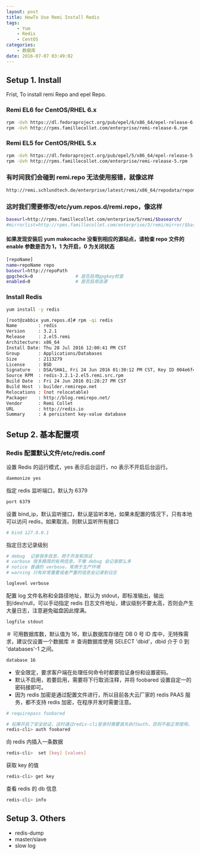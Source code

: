 ```yaml
---
layout: post
title: HowTo Use Remi Install Redis
tags: 
    - Yum
    - Redis
    - CentOS
categories: 
    - 数据库
date: 2016-07-07 03:49:02
---
```


## Setup 1. Install

Frist, To install remi Repo and epel Repo.

### Remi EL6 for CentOS/RHEL 6.x

```bash
rpm -Uvh https://dl.fedoraproject.org/pub/epel/6/x86_64/epel-release-6-8.noarch.rpm
rpm -Uvh http://rpms.famillecollet.com/enterprise/remi-release-6.rpm
```

### Remi EL5 for CentOS/RHEL 5.x

```bash
rpm -Uvh https://dl.fedoraproject.org/pub/epel/5/x86_64/epel-release-5-4.noarch.rpm
rpm -Uvh http://rpms.famillecollet.com/enterprise/remi-release-5.rpm
```

### 有时间我们会碰到 remi.repo 无法使用报错，就像这样

```bash
http://remi.schlundtech.de/enterprise/latest/remi/x86_64/repodata/repomd.xml: [Errno 14] PYCURL ERROR 22 - "The requested URL returned error: 404 Not Found"
```

### 这时我们需要修改/etc/yum.repos.d/remi.repo，像这样

```bash
baseurl=http://rpms.famillecollet.com/enterprise/5/remi/$basearch/
#mirrorlist=http://rpms.famillecollet.com/enterprise/5/remi/mirror/$basearch/
```

#### 如果发现安装后 yum makecache 没看到相应的源站点，请检查 repo 文件的 enable 参数是否为 1，1 为开启，0 为关闭状态

```bash
[repoName]
name=repoName repo
baseurl=http://repoPath
gpgcheck=0                # 是否启用gpgkey检查
enabled=0                 # 是否启用该源
```

### Install Redis

```bash
yum install -y redis

[root@zabbix yum.repos.d]# rpm -qi redis
Name        : redis
Version     : 3.2.1
Release     : 2.el5.remi
Architecture: x86_64
Install Date: Thu 28 Jul 2016 12:00:41 PM CST
Group       : Applications/Databases
Size        : 2113279
License     : BSD
Signature   : DSA/SHA1, Fri 24 Jun 2016 01:30:12 PM CST, Key ID 004e6f4700f97f56
Source RPM  : redis-3.2.1-2.el5.remi.src.rpm
Build Date  : Fri 24 Jun 2016 01:28:27 PM CST
Build Host  : builder.remirepo.net
Relocations : (not relocatable)
Packager    : http://blog.remirepo.net/
Vendor      : Remi Collet
URL         : http://redis.io
Summary     : A persistent key-value database
```

## Setup 2. 基本配置项

### Redis 配置默认文件/etc/redis.conf

设置 Redis 的运行模式，yes 表示后台运行，no 表示不开启后台运行。

```bash
daemonize yes
```

指定 redis 监听端口，默认为 6379

```bash
port 6379
```

设置 bind_ip，默认监听接口，默认是监听本地，如果未配置的情况下，只有本地可以访问 redis，如果取消，则默认监听所有接口

```bash
# bind 127.0.0.1
```

指定日志记录级别

```bash
# debug  记录很多信息，用于开发和测试
# varbose 很多精简的有用信息，不像 debug 会记录那么多
# notice 普通的 verbose，常用于生产环境
# warning 只有非常重要或者严重的信息会记录到日志

loglevel verbose
```

配置 log 文件名称和全路径地址，默认为 stdout，即标准输出，输出到/dev/null，可以手动指定 redis 日志文件地址，建议级别不要太高，否则会产生大量日志，注意避免磁盘因此撑满。

```bash
logfile stdout
```

＃ 可用数据库数，默认值为 16，默认数据库存储在 DB 0 号 ID 库中，无特殊需求，建议仅设置一个数据库
＃ 查询数据库使用  SELECT 'dbid'，dbid 介于 0 到 'databases'-1 之间。

```bash
database 16
```

- 安全限定，要求客户端在处理任何命令时都要验证身份和设置密码。
- 默认不启用，若要启用，需要将下行取消注释，并将 foobared 设置自定一的密码接即可。
- 因为 redis 加密是通过配置文件进行，所以目前各大云厂家的 redis PAAS 服务，都不支持 redis 加密，在程序开发时需要注意。

```bash
# requirepass foobared

# 如果开启了安全验证，这时通过redis-cli登录时需要首先执行auth，否则不能正常使用。
redis-cli> auth foobared
```

向 redis 内插入一条数据

```bash
redis-cli>  set [key] [values]
```

获取 key 的值

```bash
redis-cli> get key
```

查看 redis 的 db 信息

```bash
redis-cli> info
```

## Setup 3. Others

- redis-dump
- master/slave
- slow log
